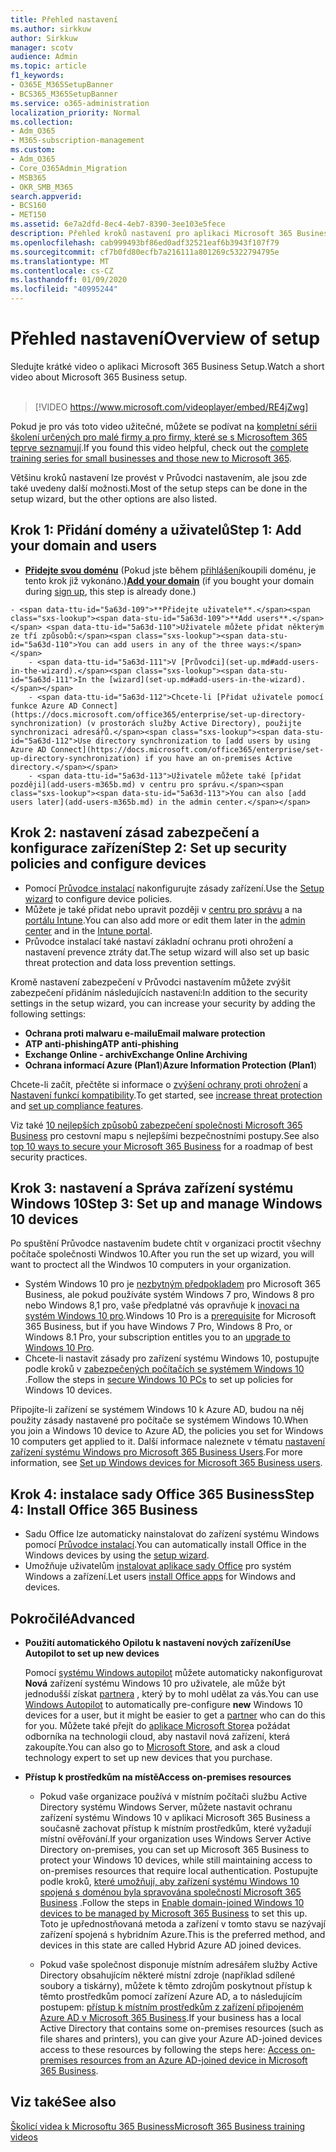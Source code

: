 ```yaml
---
title: Přehled nastavení
ms.author: sirkkuw
author: Sirkkuw
manager: scotv
audience: Admin
ms.topic: article
f1_keywords:
- O365E_M365SetupBanner
- BCS365_M365SetupBanner
ms.service: o365-administration
localization_priority: Normal
ms.collection:
- Adm_O365
- M365-subscription-management
ms.custom:
- Adm_O365
- Core_O365Admin_Migration
- MSB365
- OKR_SMB_M365
search.appverid:
- BCS160
- MET150
ms.assetid: 6e7a2dfd-8ec4-4eb7-8390-3ee103e5fece
description: Přehled kroků nastavení pro aplikaci Microsoft 365 Business.
ms.openlocfilehash: cab999493bf86ed0adf32521eaf6b3943f107f79
ms.sourcegitcommit: cf7b0fd80ecfb7a216111a801269c5322794795e
ms.translationtype: MT
ms.contentlocale: cs-CZ
ms.lasthandoff: 01/09/2020
ms.locfileid: "40995244"
---
```

# <a name="overview-of-setup"></a><span data-ttu-id="5a63d-103">Přehled nastavení</span><span class="sxs-lookup"><span data-stu-id="5a63d-103">Overview of setup</span></span>

<span data-ttu-id="5a63d-104">Sledujte krátké video o aplikaci Microsoft 365 Business Setup.</span><span class="sxs-lookup"><span data-stu-id="5a63d-104">Watch a short video about Microsoft 365 Business setup.</span></span><br><br>

> [!VIDEO https://www.microsoft.com/videoplayer/embed/RE4jZwg] 

<span data-ttu-id="5a63d-105">Pokud je pro vás toto video užitečné, můžete se podívat na [kompletní sérii školení určených pro malé firmy a pro firmy, které se s Microsoftem 365 teprve seznamují](https://support.office.com/article/6ab4bbcd-79cf-4000-a0bd-d42ce4d12816).</span><span class="sxs-lookup"><span data-stu-id="5a63d-105">If you found this video helpful, check out the [complete training series for small businesses and those new to Microsoft 365](https://support.office.com/article/6ab4bbcd-79cf-4000-a0bd-d42ce4d12816).</span></span>

<span data-ttu-id="5a63d-106">Většinu kroků nastavení lze provést v Průvodci nastavením, ale jsou zde také uvedeny další možnosti.</span><span class="sxs-lookup"><span data-stu-id="5a63d-106">Most of the setup steps can be done in the setup wizard, but the other options are also listed.</span></span>

## <a name="step-1-add-your-domain-and-users"></a><span data-ttu-id="5a63d-107">Krok 1: Přidání domény a uživatelů</span><span class="sxs-lookup"><span data-stu-id="5a63d-107">Step 1: Add your domain and users</span></span>

   - <span data-ttu-id="5a63d-108">**[Přidejte svou doménu](set-up.md#add-your-domain-to-personalize-sign-in)** (Pokud jste během [přihlášení](sign-up.md)koupili doménu, je tento krok již vykonáno.)</span><span class="sxs-lookup"><span data-stu-id="5a63d-108">**[Add your domain](set-up.md#add-your-domain-to-personalize-sign-in)** (if you bought your domain during [sign up](sign-up.md), this step is already done.)</span></span>

    - <span data-ttu-id="5a63d-109">**Přidejte uživatele**.</span><span class="sxs-lookup"><span data-stu-id="5a63d-109">**Add users**.</span></span> <span data-ttu-id="5a63d-110">Uživatele můžete přidat některým ze tří způsobů:</span><span class="sxs-lookup"><span data-stu-id="5a63d-110">You can add users in any of the three ways:</span></span>
        - <span data-ttu-id="5a63d-111">V [Průvodci](set-up.md#add-users-in-the-wizard).</span><span class="sxs-lookup"><span data-stu-id="5a63d-111">In the [wizard](set-up.md#add-users-in-the-wizard).</span></span>
        - <span data-ttu-id="5a63d-112">Chcete-li [Přidat uživatele pomocí funkce Azure AD Connect](https://docs.microsoft.com/office365/enterprise/set-up-directory-synchronization) (v prostorách služby Active Directory), použijte synchronizaci adresářů.</span><span class="sxs-lookup"><span data-stu-id="5a63d-112">Use directory synchronization to [add users by using Azure AD Connect](https://docs.microsoft.com/office365/enterprise/set-up-directory-synchronization) if you have an on-premises Active directory.</span></span>
        - <span data-ttu-id="5a63d-113">Uživatele můžete také [přidat později](add-users-m365b.md) v centru pro správu.</span><span class="sxs-lookup"><span data-stu-id="5a63d-113">You can also [add users later](add-users-m365b.md) in the admin center.</span></span>
## <a name="step-2-set-up-security-policies-and-configure-devices"></a><span data-ttu-id="5a63d-114">Krok 2: nastavení zásad zabezpečení a konfigurace zařízení</span><span class="sxs-lookup"><span data-stu-id="5a63d-114">Step 2: Set up security policies and configure devices</span></span> 

  - <span data-ttu-id="5a63d-115">Pomocí [Průvodce instalací](set-up.md#protect-your-organization) nakonfigurujte zásady zařízení.</span><span class="sxs-lookup"><span data-stu-id="5a63d-115">Use the [Setup wizard](set-up.md#protect-your-organization) to configure device policies.</span></span> 
  - <span data-ttu-id="5a63d-116">Můžete je také přidat nebo upravit později v [centru pro správu](view-policies-and-devices.md) a na [portálu Intune](https://docs.microsoft.com/intune/tutorial-walkthrough-intune-portal).</span><span class="sxs-lookup"><span data-stu-id="5a63d-116">You can also add more or edit them later in the [admin center](view-policies-and-devices.md) and in the [Intune portal](https://docs.microsoft.com/intune/tutorial-walkthrough-intune-portal).</span></span>
  - <span data-ttu-id="5a63d-117">Průvodce instalací také nastaví základní ochranu proti ohrožení a nastavení prevence ztráty dat.</span><span class="sxs-lookup"><span data-stu-id="5a63d-117">The setup wizard will also set up basic threat protection and data loss prevention settings.</span></span>
  
  <span data-ttu-id="5a63d-118">Kromě nastavení zabezpečení v Průvodci nastavením můžete zvýšit zabezpečení přidáním následujících nastavení:</span><span class="sxs-lookup"><span data-stu-id="5a63d-118">In addition to the security settings in the setup wizard, you can increase your security by adding the following settings:</span></span>

- <span data-ttu-id="5a63d-119">**Ochrana proti malwaru e-mailu**</span><span class="sxs-lookup"><span data-stu-id="5a63d-119">**Email malware protection**</span></span>
- <span data-ttu-id="5a63d-120">**ATP anti-phishing**</span><span class="sxs-lookup"><span data-stu-id="5a63d-120">**ATP anti-phishing**</span></span>
- <span data-ttu-id="5a63d-121">**Exchange Online - archiv**</span><span class="sxs-lookup"><span data-stu-id="5a63d-121">**Exchange Online Archiving**</span></span>
- <span data-ttu-id="5a63d-122">**Ochrana informací Azure (Plan1**)</span><span class="sxs-lookup"><span data-stu-id="5a63d-122">**Azure Information Protection (Plan1**)</span></span>

<span data-ttu-id="5a63d-123">Chcete-li začít, přečtěte si informace o [zvýšení ochrany proti ohrožení](increase-threat-protection.md) a [Nastavení funkcí kompatibility](set-up-compliance.md).</span><span class="sxs-lookup"><span data-stu-id="5a63d-123">To get started, see [increase threat protection](increase-threat-protection.md) and [set up compliance features](set-up-compliance.md).</span></span>

<span data-ttu-id="5a63d-124">Viz také [10 nejlepších způsobů zabezpečení společnosti Microsoft 365 Business](https://docs.microsoft.com/office365/admin/security-and-compliance/secure-your-business-data) pro cestovní mapu s nejlepšími bezpečnostními postupy.</span><span class="sxs-lookup"><span data-stu-id="5a63d-124">See also [top 10 ways to secure your Microsoft 365 Business](https://docs.microsoft.com/office365/admin/security-and-compliance/secure-your-business-data) for a roadmap of best security practices.</span></span>

## <a name="step-3-set-up-and-manage-windows-10-devices"></a><span data-ttu-id="5a63d-125">Krok 3: nastavení a Správa zařízení systému Windows 10</span><span class="sxs-lookup"><span data-stu-id="5a63d-125">Step 3: Set up and manage Windows 10 devices</span></span>

<span data-ttu-id="5a63d-126">Po spuštění Průvodce nastavením budete chtít v organizaci proctit všechny počítače společnosti Windwos 10.</span><span class="sxs-lookup"><span data-stu-id="5a63d-126">After you run the set up wizard, you will want to proctect all the Windwos 10 computers in your organization.</span></span>
  
- <span data-ttu-id="5a63d-127">Systém Windows 10 pro je [nezbytným předpokladem](pre-requisites-for-data-protection.md) pro Microsoft 365 Business, ale pokud používáte systém Windows 7 pro, Windows 8 pro nebo Windows 8,1 pro, vaše předplatné vás opravňuje k [inovaci na systém Windows 10 pro](https://docs.microsoft.com/microsoft-365/business/upgrade-to-windows-pro-creators-update).</span><span class="sxs-lookup"><span data-stu-id="5a63d-127">Windows 10 Pro is a [prerequisite](pre-requisites-for-data-protection.md) for Microsoft 365 Business, but if you have Windows 7 Pro, Windows 8 Pro, or Windows 8.1 Pro, your subscription entitles you to an [upgrade to  Windows 10 Pro](https://docs.microsoft.com/microsoft-365/business/upgrade-to-windows-pro-creators-update).</span></span>
- <span data-ttu-id="5a63d-128">Chcete-li nastavit zásady pro zařízení systému Windows 10, postupujte podle kroků v [zabezpečených počítačích se systémem Windows 10](secure-win-10-pcs.md) .</span><span class="sxs-lookup"><span data-stu-id="5a63d-128">Follow the steps in [secure Windows 10 PCs](secure-win-10-pcs.md) to set up policies for Windows 10 devices.</span></span>

<span data-ttu-id="5a63d-129">Připojíte-li zařízení se systémem Windows 10 k Azure AD, budou na něj použity zásady nastavené pro počítače se systémem Windows 10.</span><span class="sxs-lookup"><span data-stu-id="5a63d-129">When you join a Windows 10 device to Azure AD, the policies you set for Windows 10 computers get applied to it.</span></span> <span data-ttu-id="5a63d-130">Další informace naleznete v tématu [nastavení zařízení systému Windows pro Microsoft 365 Business Users](set-up-windows-devices.md).</span><span class="sxs-lookup"><span data-stu-id="5a63d-130">For more information, see [Set up Windows devices for Microsoft 365 Business users](set-up-windows-devices.md).</span></span>

## <a name="step-4-install-office-365-business"></a><span data-ttu-id="5a63d-131">Krok 4: instalace sady Office 365 Business</span><span class="sxs-lookup"><span data-stu-id="5a63d-131">Step 4: Install Office 365 Business</span></span>
- <span data-ttu-id="5a63d-132">Sadu Office lze automaticky nainstalovat do zařízení systému Windows pomocí [Průvodce instalací](set-up.md#deploy-office-365-client-apps).</span><span class="sxs-lookup"><span data-stu-id="5a63d-132">You can automatically install Office in the Windows devices by using the [setup wizard](set-up.md#deploy-office-365-client-apps).</span></span>
- <span data-ttu-id="5a63d-133">Umožňuje uživatelům [instalovat aplikace sady Office](https://docs.microsoft.com/office365/admin/setup/install-applications) pro systém Windows a zařízení.</span><span class="sxs-lookup"><span data-stu-id="5a63d-133">Let users [install Office apps](https://docs.microsoft.com/office365/admin/setup/install-applications) for Windows and devices.</span></span>
     
## <a name="advanced"></a><span data-ttu-id="5a63d-134">Pokročilé</span><span class="sxs-lookup"><span data-stu-id="5a63d-134">Advanced</span></span>
- <span data-ttu-id="5a63d-135">**Použití automatického Opilotu k nastavení nových zařízení**</span><span class="sxs-lookup"><span data-stu-id="5a63d-135">**Use Autopilot to set up new devices**</span></span>
            
     <span data-ttu-id="5a63d-136">Pomocí [systému Windows autopilot](add-autopilot-devices-and-profile.md) můžete automaticky nakonfigurovat **Nová** zařízení systému Windows 10 pro uživatele, ale může být jednodušší získat [partnera](https://www.microsoft.com/solution-providers/search) , který by to mohl udělat za vás.</span><span class="sxs-lookup"><span data-stu-id="5a63d-136">You can use [Windows Autopilot](add-autopilot-devices-and-profile.md) to automatically pre-configure **new** Windows 10 devices for a user, but it might be easier to get a [partner](https://www.microsoft.com/solution-providers/search) who can do this for you.</span></span> <span data-ttu-id="5a63d-137">Můžete také přejít do [aplikace Microsoft Store](https://go.microsoft.com/fwlink/?linkid=874598)a požádat odborníka na technologii cloud, aby nastavil nová zařízení, která zakoupíte.</span><span class="sxs-lookup"><span data-stu-id="5a63d-137">You can also go to [Microsoft Store](https://go.microsoft.com/fwlink/?linkid=874598), and ask a cloud technology expert to set up new devices that you purchase.</span></span>

- <span data-ttu-id="5a63d-138">**Přístup k prostředkům na místě**</span><span class="sxs-lookup"><span data-stu-id="5a63d-138">**Access on-premises resources**</span></span>

     - <span data-ttu-id="5a63d-139">Pokud vaše organizace používá v místním počítači službu Active Directory systému Windows Server, můžete nastavit ochranu zařízení systému Windows 10 v aplikaci Microsoft 365 Business a současně zachovat přístup k místním prostředkům, které vyžadují místní ověřování.</span><span class="sxs-lookup"><span data-stu-id="5a63d-139">If your organization uses Windows Server Active Directory on-premises, you can set up Microsoft 365 Business to protect your Windows 10 devices, while still maintaining access to on-premises resources that require local authentication.</span></span> <span data-ttu-id="5a63d-140">Postupujte podle kroků, [které umožňují, aby zařízení systému Windows 10 spojená s doménou byla spravována společností Microsoft 365 Business](manage-windows-devices.md) .</span><span class="sxs-lookup"><span data-stu-id="5a63d-140">Follow the steps in [Enable domain-joined Windows 10 devices to be managed by Microsoft 365 Business](manage-windows-devices.md) to set this up.</span></span> <span data-ttu-id="5a63d-141">Toto je upřednostňovaná metoda a zařízení v tomto stavu se nazývají zařízení spojená s hybridním Azure.</span><span class="sxs-lookup"><span data-stu-id="5a63d-141">This is the preferred method, and devices in this state are called Hybrid Azure AD joined devices.</span></span>

    - <span data-ttu-id="5a63d-142">Pokud vaše společnost disponuje místním adresářem služby Active Directory obsahujícím některé místní zdroje (například sdílené soubory a tiskárny), můžete k těmto zdrojům poskytnout přístup k těmto prostředkům pomocí zařízení Azure AD, a to následujícím postupem: [přístup k místním prostředkům z zařízení připojeném Azure AD v Microsoft 365 Business](access-resources.md).</span><span class="sxs-lookup"><span data-stu-id="5a63d-142">If your business has a local Active Directory that contains some on-premises resources (such as file shares and printers), you can give your Azure AD-joined devices access to these resources by following the steps here: [Access on-premises resources from an Azure AD-joined device in Microsoft 365 Business](access-resources.md).</span></span>

## <a name="see-also"></a><span data-ttu-id="5a63d-143">Viz také</span><span class="sxs-lookup"><span data-stu-id="5a63d-143">See also</span></span>

[<span data-ttu-id="5a63d-144">Školicí videa k Microsoftu 365 Business</span><span class="sxs-lookup"><span data-stu-id="5a63d-144">Microsoft 365 Business training videos</span></span>](https://support.office.com/article/6ab4bbcd-79cf-4000-a0bd-d42ce4d12816)
